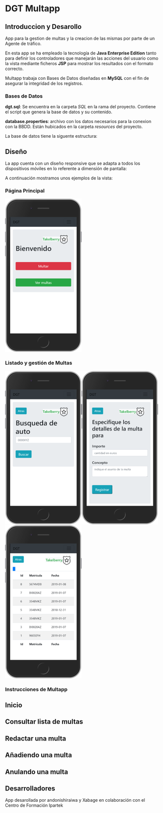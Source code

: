 # DGT Multapp

## Introduccion y Desarollo

App para la gestion de multas y la creacion de las mismas por parte de un Agente de tráfico.

En esta app se ha empleado la tecnología de **Java Enterprise Edition** tanto para definir los controladores que manejarán las acciones del usuario como la vista mediante ficheros **JSP** para mostrar los resultados con el formato correcto.

Multapp trabaja con Bases de Datos diseñadas en **MySQL** con el fin de asegurar la integridad de los registros. 

### Bases de Datos
**dgt.sql**:             Se encuentra en la carpeta *SQL* en la rama del proyecto. Contiene el script que genera la base de datos y su contenido.

**database.properties**: archivo con los datos necesarios para la conexion con la BBDD. Están hubicados en la carpeta *resources* del proyecto.


La base de datos tiene la siguente estructura:

## Diseño 
La app cuenta con un diseño responsive que se adapta a todos los dispositivos móviles en lo referente a dimensión de pantalla:
 
  
  A continuación mostramos unos ejemplos de la vista:
  
 ### Página Principal
 <img src="https://github.com/andonishiraiwa/dgt/blob/master/src/main/webapp/images/readme/index.png" width="250" height="500">
  
 ### Listado y gestión de Multas
<img src="https://github.com/andonishiraiwa/dgt/blob/master/src/main/webapp/images/readme/buscar.png" width="250" height="500"><img src="https://github.com/andonishiraiwa/dgt/blob/master/src/main/webapp/images/readme/redactar.png" width="250" height="500"><img src="https://github.com/andonishiraiwa/dgt/blob/master/src/main/webapp/images/readme/lista.png" width="250" height="500"> 


### Instrucciones de Multapp
 
 ## Inicio
 
 ## Consultar lista de multas
 
 ## Redactar una multa
 
 ## Añadiendo una multa
 
 ## Anulando una multa
 

## Desarrolladores
App desarollada por andonishiraiwa y Xabage en colaboración con el Centro de Formación Ipartek
